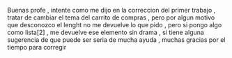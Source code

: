 

Buenas profe , intente como me dijo en la correccion del primer trabajo , tratar de cambiar el tema del carrito de compras , pero por algun motivo que desconozco el lenght
no me devuelve lo que pido , pero si pongo algo como lista[2] , me devuelve ese elemento sin drama , si tiene alguna sugerencia de que puede ser seria de mucha ayuda , muchas gracias por el tiempo para corregir
